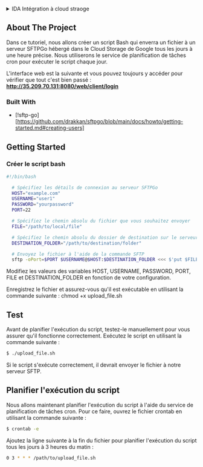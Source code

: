 
<a name="readme-top"></a>


<!-- TABLE OF CONTENTS -->
<details>
  <summary>IDA Intégration à cloud straoge</summary>
  <ol>
    <li>
      <a href="#about-the-project">About The Project</a>
      <ul>
        <li><a href="#built-with">Built With</a></li>
      </ul>
    </li>
    <li>
      <a href="#getting-started">Getting Started</a>
      <ul>
        <li><a href="#créer le script bash ">créer le script bash </a></li>
      </ul>
    </li>
    <li><a href="#test">Test</a></li>
    <li><a href="#Planifier l'exécution du script">Planifier l'exécution du script</a></li>
  </ol>
</details>



<!-- ABOUT THE PROJECT -->
## About The Project

Dans ce tutoriel, nous allons créer un script Bash qui enverra un fichier à un serveur SFTPGo hébergé dans le Cloud Storage de Google tous les jours à une heure précise. Nous utiliserons le service de planification de tâches cron pour exécuter le script chaque jour.

L'interface web est la suivante et vous pouvez toujours y accéder pour vérifier que tout c'est bien passé : 
**http://35.209.70.131:8080/web/client/login**

### Built With

* [!sftp-go][https://github.com/drakkan/sftpgo/blob/main/docs/howto/getting-started.md#creating-users]

<!-- GETTING STARTED -->
## Getting Started


### Créer le script bash 


  ```sh
  #!/bin/bash

    # Spécifiez les détails de connexion au serveur SFTPGo
    HOST="example.com"
    USERNAME="user1"
    PASSWORD="yourpassword"
    PORT=22

    # Spécifiez le chemin absolu du fichier que vous souhaitez envoyer
    FILE="/path/to/local/file"

    # Spécifiez le chemin absolu du dossier de destination sur le serveur SFTP
    DESTINATION_FOLDER="/path/to/destination/folder"

    # Envoyez le fichier à l'aide de la commande SFTP
    sftp -oPort=$PORT $USERNAME@$HOST:$DESTINATION_FOLDER <<< $'put $FILE'
  ```

Modifiez les valeurs des variables HOST, USERNAME, PASSWORD, PORT, FILE et DESTINATION_FOLDER en fonction de votre configuration.

Enregistrez le fichier et assurez-vous qu'il est exécutable en utilisant la commande suivante :
 chmod +x upload_file.sh


<!-- USAGE EXAMPLES -->
## Test

Avant de planifier l'exécution du script, testez-le manuellement pour vous assurer qu'il fonctionne correctement. Exécutez le script en utilisant la commande suivante :

```sh
$ ./upload_file.sh
```


Si le script s'exécute correctement, il devrait envoyer le fichier à notre serveur SFTP.



<!-- ROADMAP -->
## Planifier l'exécution du script

Nous allons maintenant planifier l'exécution du script à l'aide du service de planification de tâches cron. Pour ce faire, ouvrez le fichier crontab en utilisant la commande suivante :


```sh
$ crontab -e
```
Ajoutez la ligne suivante à la fin du fichier pour planifier l'exécution du script tous les jours à 3 heures du matin :

```sh
0 3 * * * /path/to/upload_file.sh
```